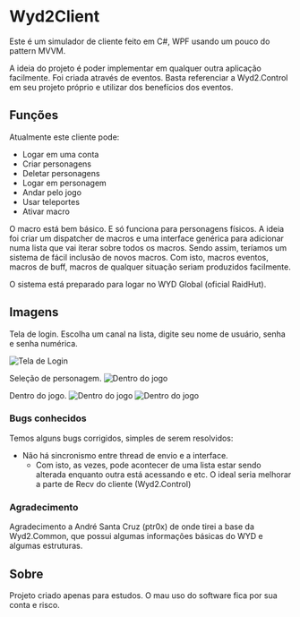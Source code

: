 # Wyd2Client

Este é um simulador de cliente feito em C#, WPF usando um pouco do pattern MVVM.   

A ideia do projeto é poder implementar em qualquer outra aplicação facilmente. Foi criada através de eventos. Basta referenciar a Wyd2.Control em seu projeto próprio e utilizar dos benefícios dos eventos.

## Funções

Atualmente este cliente pode:   

* Logar em uma conta
* Criar personagens
* Deletar personagens
* Logar em personagem 
* Andar pelo jogo
* Usar teleportes
* Ativar macro 

O macro está bem básico. E só funciona para personagens físicos. A ideia foi criar um dispatcher de macros e uma interface genérica para adicionar numa lista que vai iterar sobre todos os macros.
Sendo assim, teríamos um sistema de fácil inclusão de novos macros. Com isto, macros eventos, macros de buff, macros de qualquer situação seriam produzidos facilmente.

O sistema está preparado para logar no WYD Global (oficial RaidHut). 

## Imagens
Tela de login. Escolha um canal na lista, digite seu nome de usuário, senha e senha numérica.

![Tela de Login](https://github.com/kevinkouketsu/Wyd2Client/blob/master/docs/wyd2client-1.png)

Seleção de personagem. 
![Dentro do jogo](https://github.com/kevinkouketsu/Wyd2Client/blob/master/docs/wyd2client-4.png)

Dentro do jogo. 
![Dentro do jogo](https://github.com/kevinkouketsu/Wyd2Client/blob/master/docs/wyd2client-2.png)
![Dentro do jogo](https://github.com/kevinkouketsu/Wyd2Client/blob/master/docs/wyd2client-3.png)

### Bugs conhecidos

Temos alguns bugs corrigidos, simples de serem resolvidos:
- Não há sincronismo entre thread de envio e a interface. 
    - Com isto, as vezes, pode acontecer de uma lista estar sendo alterada enquanto outra está acessando e etc. O ideal seria melhorar a parte de Recv do cliente (Wyd2.Control)

### Agradecimento
Agradecimento a André Santa Cruz (ptr0x) de onde tirei a base da Wyd2.Common, que possui algumas informações básicas do WYD e algumas estruturas.

## Sobre

Projeto criado apenas para estudos. O mau uso do software fica por sua conta e risco. 
